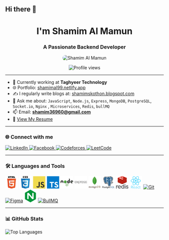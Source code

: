 ## Hi there 👋

<h1 align="center">I'm Shamim Al Mamun</h1>
<h3 align="center">A Passionate Backend Developer</h3>

<p align="center">
  <img 
    src="https://i.ibb.co.com/rFGjtrW/429541767-3556109324641079-6071082711111321767-n.jpg" 
    alt="Shamim Al Mamun" 
    height="400" 
    width="400" 
    style="border-radius: 10px;"
  />
</p>

<p align="center">
  <img src="https://komarev.com/ghpvc/?username=shamim-code&label=Profile%20views&color=0e75b6&style=flat" alt="Profile views" />
</p>

---

- 🔭 Currently working at **Taghyeer Technology**
- 🌐 Portfolio: [shamimal99.netlify.app](https://shamimal99.netlify.app/)
- ✍ I regularly write blogs at: [shamimskothon.blogspot.com](https://shamimskothon.blogspot.com/)
- 💬 Ask me about: `JavaScript`, `Node.js`, `Express`, `MongoDB`, `PostgreSQL`, `Socket.io`, `Nginx` , `Microservices`, `Redis`, `bullMQ`
- 📫 Email: **shamim36960@gmail.com**
- 📄 [View My Resume](https://drive.google.com/file/d/1crLQ-CbxvUhvUUUWbTvORtofBzaOJ0FO/view?usp=drive_link)

---

### 🌐 Connect with me
<p align="left">
  <a href="https://www.linkedin.com/in/shamim3696/" target="_blank">
    <img src="https://raw.githubusercontent.com/rahuldkjain/github-profile-readme-generator/master/src/images/icons/Social/linked-in-alt.svg" alt="LinkedIn" height="30" width="40" />
  </a>
  <a href="https://www.facebook.com/shamim3696/" target="_blank">
    <img src="https://raw.githubusercontent.com/rahuldkjain/github-profile-readme-generator/master/src/images/icons/Social/facebook.svg" alt="Facebook" height="30" width="40" />
  </a>
  <a href="https://codeforces.com/profile/shamim3696" target="_blank">
    <img src="https://raw.githubusercontent.com/rahuldkjain/github-profile-readme-generator/master/src/images/icons/Social/codeforces.svg" alt="Codeforces" height="30" width="40" />
  </a>
  <a href="https://leetcode.com/shamim3696/" target="_blank">
    <img src="https://raw.githubusercontent.com/rahuldkjain/github-profile-readme-generator/master/src/images/icons/Social/leetcode.svg" alt="LeetCode" height="30" width="40" />
  </a>
</p>

---

### 🛠️ Languages and Tools

<p align="left">
  <a href="https://developer.mozilla.org/en-US/docs/Web/HTML" target="_blank"><img src="https://raw.githubusercontent.com/devicons/devicon/master/icons/html5/html5-original-wordmark.svg" width="40" height="40" alt="HTML" /></a>
  <a href="https://developer.mozilla.org/en-US/docs/Web/CSS" target="_blank"><img src="https://raw.githubusercontent.com/devicons/devicon/master/icons/css3/css3-original-wordmark.svg" width="40" height="40" alt="CSS" /></a>
  <a href="https://developer.mozilla.org/en-US/docs/Web/JavaScript" target="_blank"><img src="https://raw.githubusercontent.com/devicons/devicon/master/icons/javascript/javascript-original.svg" width="40" height="40" alt="JavaScript" /></a>
  <a href="https://www.typescriptlang.org/" target="_blank"><img src="https://raw.githubusercontent.com/devicons/devicon/master/icons/typescript/typescript-original.svg" width="40" height="40" alt="TypeScript" /></a>
  <a href="https://nodejs.org/" target="_blank"><img src="https://raw.githubusercontent.com/devicons/devicon/master/icons/nodejs/nodejs-original-wordmark.svg" width="40" height="40" alt="Node.js" /></a>
  <a href="https://expressjs.com/" target="_blank"><img src="https://raw.githubusercontent.com/devicons/devicon/master/icons/express/express-original-wordmark.svg" width="40" height="40" alt="Express" /></a>
  <a href="https://www.mongodb.com/" target="_blank"><img src="https://raw.githubusercontent.com/devicons/devicon/master/icons/mongodb/mongodb-original-wordmark.svg" width="40" height="40" alt="MongoDB" /></a>
  <a href="https://www.postgresql.org/" target="_blank"><img src="https://raw.githubusercontent.com/devicons/devicon/master/icons/postgresql/postgresql-original-wordmark.svg" width="40" height="40" alt="PostgreSQL" /></a>
  <a href="https://redis.io/" target="_blank"><img src="https://raw.githubusercontent.com/devicons/devicon/master/icons/redis/redis-original-wordmark.svg" width="40" height="40" alt="Redis" /></a>
  <a href="https://reactjs.org/" target="_blank"><img src="https://raw.githubusercontent.com/devicons/devicon/master/icons/react/react-original-wordmark.svg" width="40" height="40" alt="React" /></a>
  <a href="https://git-scm.com/" target="_blank"><img src="https://www.vectorlogo.zone/logos/git-scm/git-scm-icon.svg" width="40" height="40" alt="Git" /></a>
  <a href="https://www.figma.com/" target="_blank"><img src="https://www.vectorlogo.zone/logos/figma/figma-icon.svg" width="40" height="40" alt="Figma" /></a>
  <a href="https://nginx.org/" target="_blank"><img src="https://raw.githubusercontent.com/devicons/devicon/master/icons/nginx/nginx-original.svg" width="40" height="40" alt="Nginx" /></a>
  <a href="https://docs.bullmq.io/" target="_blank"><img src="https://user-images.githubusercontent.com/95200/143832033-32e868df-f3b0-4251-97fb-c64809a43d36.png" width="40" height="40" alt="BullMQ" /></a>
</p>


---

### 📊 GitHub Stats

<p align="left">
  <img src="https://github-readme-stats.vercel.app/api/top-langs?username=shamim-code&show_icons=true&locale=en&layout=compact" alt="Top Languages" />
</p>       
